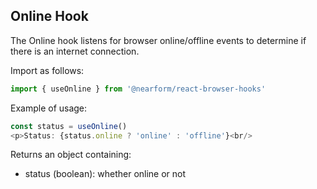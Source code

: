 ## Online Hook

The Online hook listens for browser online/offline events to determine if there is an internet connection.

Import as follows:

```javascript
import { useOnline } from '@nearform/react-browser-hooks' 
```

Example of usage:

```javascript
const status = useOnline()
<p>Status: {status.online ? 'online' : 'offline'}<br/>
```

Returns an object containing:
- status (boolean): whether online or not
